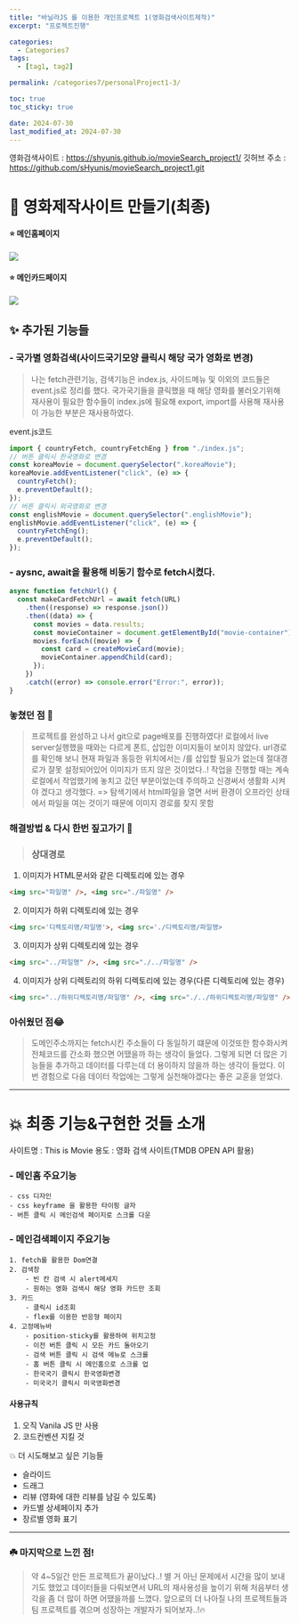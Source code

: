 ```yaml
---
title: "바닐라JS 를 이용한 개인프로젝트 1(영화검색사이트제작)"
excerpt: "프로젝트진행"

categories:
  - Categories7
tags:
  - [tag1, tag2]

permalink: /categories7/personalProject1-3/

toc: true
toc_sticky: true

date: 2024-07-30
last_modified_at: 2024-07-30
---
```


영화검색사이트 : https://shyunis.github.io/movieSearch_project1/
깃허브 주소 : https://github.com/sHyunis/movieSearch_project1.git

# 🌟 영화제작사이트 만들기(최종)

#### ⭐️ 메인홈페이지

![](https://velog.velcdn.com/images/alice0751/post/b44a6e8c-4490-4665-8f7e-5f2b42e357d3/image.png)

#### ⭐️ 메인카드페이지

![](https://velog.velcdn.com/images/alice0751/post/9cfea8a0-a0cd-4b66-84fa-3eb1fab76210/image.png)

## ✨ 추가된 기능들

### - 국가별 영화검색(사이드국기모양 클릭시 해당 국가 영화로 변경)

> 나는 fetch관련기능, 검색기능은 index.js, 사이드메뉴 및 이외의 코드들은 event.js로 정리를 했다. 국가국기들을 클릭했을 때 해당 영화를 불러오기위해 재사용이 필요한 함수들이 index.js에 필요해 export, import를 사용해 재사용이 가능한 부분은 재사용하였다.

event.js코드

```js
import { countryFetch, countryFetchEng } from "./index.js";
// 버튼 클릭시 한국영화로 변경
const koreaMovie = document.querySelector(".koreaMovie");
koreaMovie.addEventListener("click", (e) => {
  countryFetch();
  e.preventDefault();
});
// 버튼 클릭시 외국영화로 변경
const englishMovie = document.querySelector(".englishMovie");
englishMovie.addEventListener("click", (e) => {
  countryFetchEng();
  e.preventDefault();
});
```

### - aysnc, await을 활용해 비동기 함수로 fetch시켰다.

```js
async function fetchUrl() {
  const makeCardFetchUrl = await fetch(URL)
    .then((response) => response.json())
    .then((data) => {
      const movies = data.results;
      const movieContainer = document.getElementById("movie-container");
      movies.forEach((movie) => {
        const card = createMovieCard(movie);
        movieContainer.appendChild(card);
      });
    })
    .catch((error) => console.error("Error:", error));
}
```

### 놓쳤던 점 🥹

> 프로젝트를 완성하고 나서 git으로 page배포를 진행하였다!
> 로컬에서 live server실행했을 때와는 다르게 폰트, 삽입한 이미지들이 보이지 않았다.
> url경로를 확인해 보니 현재 파일과 동등한 위치에서는 /를 삽입할 필요가 없는데 절대경로가 잘못 설정되어있어 이미지가 뜨지 않은 것이었다..!
> 작업을 진행할 때는 계속 로컬에서 작업했기에 놓치고 갔던 부분이었는데
> 주의하고 신경써서 생활화 시켜야 겠다고 생각했다.
> => 탐색기에서 html파일을 열면 서버 환경이 오프라인 상태에서 파일을 여는 것이기 때문에 이미지 경로를 찾지 못함

### 해결방법 & 다시 한번 짚고가기 🙏

> ### 상대경로

1. 이미지가 HTML문서와 같은 디렉토리에 있는 경우

```html
<img src="파일명" />, <img src="./파일명" />
```

2. 이미지가 하위 디렉토리에 있는 경우

```html
<img src='디렉토리명/파일명'>, <img src='./디렉토리명/파일명>
```

3. 이미지가 상위 디렉토리에 있는 경우

```html
<img src="../파일명" />, <img src="./../파일명" />
```

4. 이미지가 상위 디렉토리의 하위 디렉토리에 있는 경우(다른 디렉토리에 있는 경우)

```html
<img src="../하위디렉토리명/파일명" />, <img src="./../하위디렉토리명/파일명" />
```

### 아쉬웠던 점😂

> 도메인주소까지는 fetch시킨 주소들이 다 동일하기 떄문에 이것또한 함수화시켜 전체코드를 간소화 했으면 어땠을까 하는 생각이 들었다. 그렇게 되면 더 많은 기능들을 추가하고 데이터를 다루는데 더 용이하지 않을까 하는 생각이 들었다. 이번 경험으로 다음 데이터 작업에는 그렇게 실천해야겠다는 좋은 교훈을 얻었다.

---

# 💥 최종 기능&구현한 것들 소개

사이트명 : This is Movie
용도 : 영화 검색 사이트(TMDB OPEN API 활용)

### - 메인홈 주요기능

    - css 디자인
    - css keyframe 을 활용한 타이핑 글자
    - 버튼 클릭 시 메인검색 페이지로 스크롤 다운

### - 메인검색페이지 주요기능

    1. fetch를 활용한 Dom연결
    2. 검색창
        - 빈 칸 검색 시 alert메세지
        - 원하는 영화 검색시 해당 영화 카드만 조회
    3. 카드
        - 클릭시 id조회
        - flex를 이용한 반응형 페이지
    4. 고정메뉴바
        - position-sticky를 활용하여 위치고정
        - 이전 버튼 클릭 시 모든 카드 돌아오기
        - 검색 버튼 클릭 시 검색 메뉴로 스크롤
        - 홈 버튼 클릭 시 메인홈으로 스크롤 업
        - 한국국기 클릭시 한국영화변경
        - 미국국기 클릭시 미국영화변경

#### 사용규칙

1. 오직 Vanila JS 만 사용
2. 코드컨벤션 지킬 것

💥 더 시도해보고 싶은 기능들

- 슬라이드
- 드래그
- 리뷰 (영화에 대한 리뷰를 남길 수 있도록)
- 카드별 상세페이지 추가
- 장르별 영화 표기

---

### ☘️ 마지막으로 느낀 점!

> 약 4~5일간 만든 프로젝트가 끝이났다..!
> 별 거 아닌 문제에서 시간을 많이 보내기도 했었고 데이터들을 다뤄보면서 URL의 재사용성을 높이기 위해 처음부터 생각을 좀 더 많이 하면 어땠을까를 느꼈다. 앞으로의 더 나아질 나의 프로젝트들과 팀 프로젝트를 겪으며 성장하는 개발자가 되어보자..!🔥
